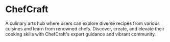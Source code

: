 # ChefCraft

A culinary arts hub where users can explore diverse recipes from various cuisines and learn from renowned chefs. Discover, create, and elevate their cooking skills with ChefCraft's expert guidance and vibrant community.
